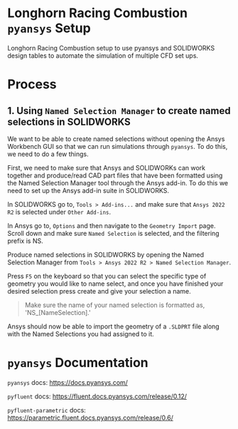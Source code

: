 # Longhorn Racing Combustion `pyansys` Setup

Longhorn Racing Combustion setup to use pyansys and SOLIDWORKS design tables to automate the simulation of multiple CFD set ups. 

# Process

## 1. Using `Named Selection Manager` to create named selections in SOLIDWORKS

We want to be able to create named selections without opening the Ansys Workbench GUI so that we can run simulations through `pyansys`. To do this, we need to do a few things.

First, we need to make sure that Ansys and SOLIDWORKs can work together and produce/read CAD part files that have been formatted using the Named Selection Manager tool through the Ansys add-in. To do this we need to set up the Ansys add-in suite in SOLIDWORKS.

In SOLIDWORKS go to, `Tools > Add-ins...` and make sure that `Ansys 2022 R2` is selected under `Other Add-ins`.

In Ansys go to, `Options` and then navigate to the `Geometry Import` page. Scroll down and make sure `Named Selection` is selected, and the filtering prefix is NS. 

Produce named selections in SOLIDWORKS by opening the Named Selection Manager from `Tools > Ansys 2022 R2 > Named Selection Manager`.

Press `F5` on the keyboard so that you can select the specific type of geometry you would like to name select, and once you have finished your desired selection press create and give your selection a name.

> Make sure the name of your named selection is formatted as, 'NS_[NameSelection].'

Ansys should now be able to import the geometry of a `.SLDPRT` file along with the Named Selections you had assigned to it. 

# `pyansys` Documentation

`pyansys` docs: https://docs.pyansys.com/

`pyfluent` docs: https://fluent.docs.pyansys.com/release/0.12/

`pyfluent-parametric` docs: https://parametric.fluent.docs.pyansys.com/release/0.6/